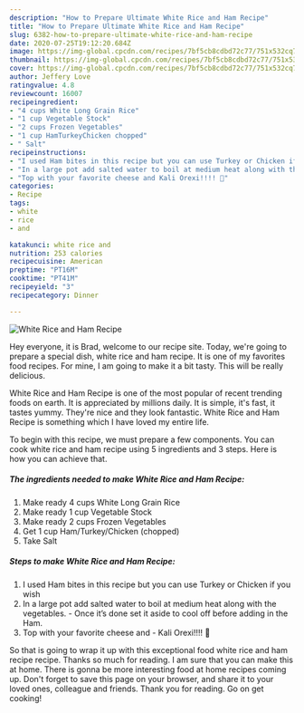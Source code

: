 ```yaml
---
description: "How to Prepare Ultimate White Rice and Ham Recipe"
title: "How to Prepare Ultimate White Rice and Ham Recipe"
slug: 6382-how-to-prepare-ultimate-white-rice-and-ham-recipe
date: 2020-07-25T19:12:20.684Z
image: https://img-global.cpcdn.com/recipes/7bf5cb8cdbd72c77/751x532cq70/white-rice-and-ham-recipe-recipe-main-photo.jpg
thumbnail: https://img-global.cpcdn.com/recipes/7bf5cb8cdbd72c77/751x532cq70/white-rice-and-ham-recipe-recipe-main-photo.jpg
cover: https://img-global.cpcdn.com/recipes/7bf5cb8cdbd72c77/751x532cq70/white-rice-and-ham-recipe-recipe-main-photo.jpg
author: Jeffery Love
ratingvalue: 4.8
reviewcount: 16007
recipeingredient:
- "4 cups White Long Grain Rice"
- "1 cup Vegetable Stock"
- "2 cups Frozen Vegetables"
- "1 cup HamTurkeyChicken chopped"
- " Salt"
recipeinstructions:
- "I used Ham bites in this recipe but you can use Turkey or Chicken if you wish"
- "In a large pot add salted water to boil at medium heat along with the vegetables.  Once it’s done set it aside to cool off before adding in the Ham."
- "Top with your favorite cheese and Kali Orexi!!!! 🙂"
categories:
- Recipe
tags:
- white
- rice
- and

katakunci: white rice and 
nutrition: 253 calories
recipecuisine: American
preptime: "PT16M"
cooktime: "PT41M"
recipeyield: "3"
recipecategory: Dinner

---
```



![White Rice and Ham Recipe](https://img-global.cpcdn.com/recipes/7bf5cb8cdbd72c77/751x532cq70/white-rice-and-ham-recipe-recipe-main-photo.jpg)

Hey everyone, it is Brad, welcome to our recipe site. Today, we're going to prepare a special dish, white rice and ham recipe. It is one of my favorites food recipes. For mine, I am going to make it a bit tasty. This will be really delicious.



White Rice and Ham Recipe is one of the most popular of recent trending foods on earth. It is appreciated by millions daily. It is simple, it's fast, it tastes yummy. They're nice and they look fantastic. White Rice and Ham Recipe is something which I have loved my entire life.


To begin with this recipe, we must prepare a few components. You can cook white rice and ham recipe using 5 ingredients and 3 steps. Here is how you can achieve that.

<!--inarticleads1-->

##### The ingredients needed to make White Rice and Ham Recipe:

1. Make ready 4 cups White Long Grain Rice
1. Make ready 1 cup Vegetable Stock
1. Make ready 2 cups Frozen Vegetables
1. Get 1 cup Ham/Turkey/Chicken (chopped)
1. Take  Salt




<!--inarticleads2-->

##### Steps to make White Rice and Ham Recipe:

1. I used Ham bites in this recipe but you can use Turkey or Chicken if you wish
1. In a large pot add salted water to boil at medium heat along with the vegetables.  - Once it’s done set it aside to cool off before adding in the Ham.
1. Top with your favorite cheese and - Kali Orexi!!!! 🙂




So that is going to wrap it up with this exceptional food white rice and ham recipe recipe. Thanks so much for reading. I am sure that you can make this at home. There is gonna be more interesting food at home recipes coming up. Don't forget to save this page on your browser, and share it to your loved ones, colleague and friends. Thank you for reading. Go on get cooking!
